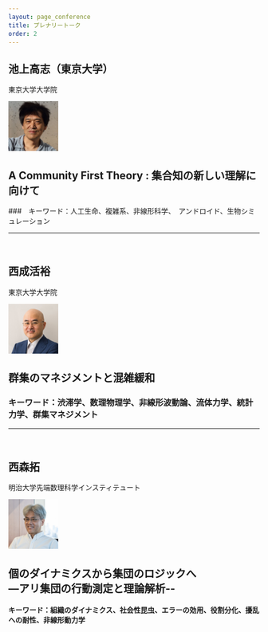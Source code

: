 ```yaml
---
layout: page_conference
title: プレナリートーク
order: 2
---
```


## 池上高志（東京大学）

東京大学大学院  

<img src="/event_01/images/ikegami.jpg" width="100px">  

##  A Community First Theory :  集合知の新しい理解に向けて

###　キーワード：人工生命、複雑系、非線形科学、　アンドロイド、生物シミュレーション  

***

<br>

## 西成活裕  

東京大学大学院

<img src="/event_01/images/nishinari.jpeg" width="100px">  


## 群集のマネジメントと混雑緩和  

### キーワード：渋滞学、数理物理学、非線形波動論、流体力学、統計力学、群集マネジメント  

***

<br>

## 西森拓

明治大学先端数理科学インスティテュート

<img src="/event_01/images/nishimori.png" width="100px">  


## 個のダイナミクスから集団のロジックへ <br> —アリ集団の行動測定と理論解析--

#### キーワード：組織のダイナミクス、社会性昆虫、エラーの効用、役割分化、擾乱への耐性、非線形動力学


